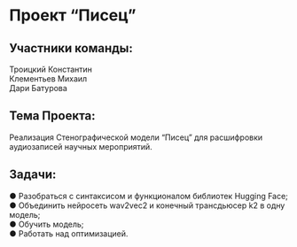 # Проект “Писец”
 
## Участники команды:
Троицкий Константин\
Клементьев Михаил\
Дари Батурова
 

## Тема Проекта:
Реализация Стенографической модели “Писец” для расшифровки аудиозаписей научных мероприятий.
 
## Задачи:
●  Разобраться с синтаксисом и функционалом библиотек Hugging Face;\
●  Объединить нейросеть wav2vec2 и конечный трансдьюсер k2 в одну модель;\
●  Обучить модель;\
●  Работать над оптимизацией.
